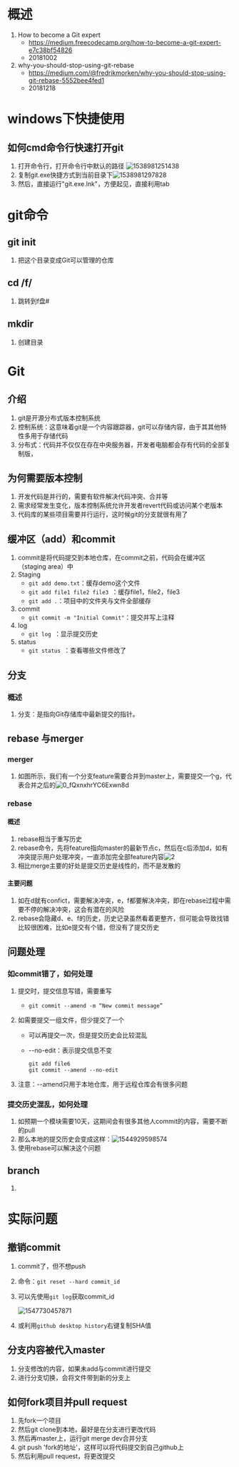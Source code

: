 # 概述

1. How to become a Git expert
   - https://medium.freecodecamp.org/how-to-become-a-git-expert-e7c38bf54826
   - 20181002
2. why-you-should-stop-using-git-rebase
   - https://medium.com/@fredrikmorken/why-you-should-stop-using-git-rebase-5552bee4fed1
   - 20181218

# windows下快捷使用

## 如何cmd命令行快速打开git

1. 打开命令行，打开命令行中默认的路径 ![1538981251438](imgs/1538981251438.png)
2. 复制git.exe快捷方式到当前目录下![1538981297828](imgs/1538981297828.png)
3. 然后，直接运行"git.exe.lnk"，方便起见，直接利用tab





# git命令

## git init

1. 把这个目录变成Git可以管理的仓库 

## cd /f/

1. 跳转到f盘#

## mkdir

1. 创建目录





# Git

## 介绍

1. git是开源分布式版本控制系统 
2. 控制系统：这意味着git是一个内容跟踪器，git可以存储内容，由于其其他特性多用于存储代码
3. 分布式：代码并不仅仅在存在中央服务器，开发者电脑都会存有代码的全部复制版，

## 为何需要版本控制

1. 开发代码是并行的，需要有软件解决代码冲突、合并等
2. 需求经常发生变化，版本控制系统允许开发者revert代码或访问某个老版本
3. 代码库的某些项目需要并行运行，这时候git的分支就很有用了



## 缓冲区（add）和commit

1. commit是将代码提交到本地仓库，在commit之前，代码会在缓冲区（staging area）中
2. Staging
   - `git add demo.txt`：缓存demo这个文件
   - `git add file1 file2 file3 `：缓存file1，file2，file3
   - `git add .`：项目中的文件夹与文件全部缓存
3. commit
   - `git commit -m "Initial Commit"`：提交并写上注释
4. log
   - `git log `：显示提交历史
5. status
   - `git status `：查看哪些文件修改了

## 分支

### 概述

1. 分支：是指向Git存储库中最新提交的指针。 

## rebase 与merger

### merger

1. 如图所示，我们有一个分支feature需要合并到master上，需要提交一个g，代表合并之后的![0_fQxnxhrYC6Exwn8d](README.assets/0_fQxnxhrYC6Exwn8d.gif)

### rebase 

#### 概述

1. rebase相当于重写历史
2. rebase命令，先将feature指向master的最新节点c，然后在c后添加d，如有冲突提示用户处理冲突，一直添加完全部feature内容![2](git.assets/2.gif)
3. 相比merge主要的好处是提交历史是线性的，而不是发散的

#### 主要问题

1. 如在d就有confict，需要解决冲突，e，f都要解决冲突，即在rebase过程中需要不停的解决冲突，这会有潜在的风险
2. rebase会隐藏d、e、f的历史，历史记录虽然看着更整齐，但可能会导致找错比较很困难，比如e提交有个错，但没有了提交历史

## 问题处理

### 如commit错了，如何处理

1. 提交时，提交信息写错，需要重写

   - `git commit --amend -m “New commit message”`

2. 如需要提交一组文件，但少提交了一个

   - 可以再提交一次，但是提交历史会比较混乱

   - --no-edit：表示提交信息不变

     ```
     git add file6 
     git commit --amend --no-edit
     ```

3. 注意：--amend只用于本地仓库，用于远程仓库会有很多问题

### 提交历史混乱，如何处理

1. 如预期一个模块需要10天，这期间会有很多其他人commit的内容，需要不断的pull
2. 那么本地的提交历史会变成这样：![1544929598574](README.assets/1544929598574.png)
3. 使用rebase可以解决这个问题

## branch

1. 

# 实际问题

## 撤销commit

1. commit了，但不想push

2. 命令：`git reset --hard commit_id  `

3. 可以先使用`git log`获取commit_id

   ![1547730457871](README.assets/1547730457871.png)

4. 或利用`github desktop history`右键复制SHA值

## 分支内容被代入master

1. 分支修改的内容，如果未add与commit进行提交
2. 进行分支切换，会将文件带到新的分支上

## 如何fork项目并pull request

1. 先fork一个项目
2. 然后git clone到本地，最好是在分支进行更改代码
3. 然后再master上，运行git merge dev合并分支
4. git push 'fork的地址'，这样可以将代码提交到自己github上
5. 然后利用pull request，将更改提交